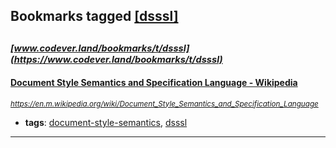## Bookmarks tagged [[dsssl]](https://www.codever.land/search?q=[dsssl])

_<sup><sup>[www.codever.land/bookmarks/t/dsssl](https://www.codever.land/bookmarks/t/dsssl)</sup></sup>_
---
#### [Document Style Semantics and Specification Language - Wikipedia](https://en.m.wikipedia.org/wiki/Document_Style_Semantics_and_Specification_Language)
_<sup>https://en.m.wikipedia.org/wiki/Document_Style_Semantics_and_Specification_Language</sup>_

* **tags**: [document-style-semantics](../tagged/document-style-semantics.md), [dsssl](../tagged/dsssl.md)
---
